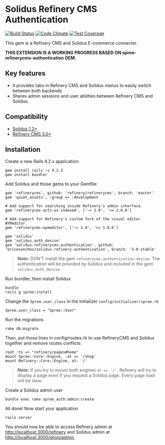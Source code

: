 # Solidus Refinery CMS Authentication

[![Build Status](https://travis-ci.org/bricesanchez/solidus-refinery-authentication.svg?branch=master)](https://travis-ci.org/bricesanchez/solidus-refinery-authentication) [![Code Climate](https://codeclimate.com/github/bricesanchez/solidus-refinery-authentication/badges/gpa.svg)](https://codeclimate.com/github/bricesanchez/solidus-refinery-authentication) [![Test Coverage](https://codeclimate.com/github/bricesanchez/solidus-refinery-authentication/badges/coverage.svg)](https://codeclimate.com/github/bricesanchez/solidus-refinery-authentication/coverage)

This gem is a Refinery CMS and Solidus E-commerce connector.

**THIS EXTENSION IS A WORKING PROGRESS BASED ON spree-refinerycms-authentication GEM.**

## Key features

* It provides tabs in Refinery CMS and Solidus menus to easily switch between both backends
* Shares admin sessions and user abilities between Refinery CMS and Solidus.

## Compatibility

* [Solidus 1.2+](http://solidus.io/)
* [Refinery CMS 3.0+](http://refinerycms.com/)

## Installation

Create a new Rails 4.2.x application:

    gem install rails -v 4.2.3
    gem install bundler

Add Solidus and those gems to your Gemfile:

    gem 'refinerycms', github: 'refinery/refinerycms', branch: 'master'
    gem 'quiet_assets', :group => :development

    # Add support for searching inside Refinery's admin interface.
    gem 'refinerycms-acts-as-indexed', ['~> 2.0', '>= 2.0.0']

    # Add support for Refinery's custom fork of the visual editor WYMeditor.
    gem 'refinerycms-wymeditor', ['~> 1.0', '>= 1.0.6']

    gem 'solidus'
    gem 'solidus_auth_devise'
    gem 'solidus-refinerycms-authentication', github: 'bricesanchez/solidus-refinery-authentication', branch: '3-0-stable'

> **Note:** DON'T install the gem `refinerycms-authentication-devise`. The authentication will be provided by Solidus and included in the gem `solidus_auth_devise`.

Run bundler, then install Solidus

    bundle
    rails g spree:install

Change the `Spree.user_class` in the initializer `config/initializer/spree.rb`

    Spree.user_class = "Spree::User"

Run the migrations

    rake db:migrate

Then, put those lines in config/routes.rb to use RefineryCMS and Solidus together and remove routes conflicts

    root :to => "refinery/pages#home"
    mount Spree::Core::Engine, :at => '/shop'
    mount Refinery::Core::Engine, at: '/'

> **Note:** If you try to mount both engines `at => '/'`, Refinery will try to display a page even if you request a Solidus page. Every page load will be slow.

Create a Solidus admin user

    bundle exec rake spree_auth:admin:create

All done! Now start your application

    rails server

You should now be able to access Refinery admin at [http://localhost:3000/refinery](http://localhost:3000/refinery) and Solidus admin at [http://localhost:3000/shop/admin](http://localhost:3000/shop/admin).
